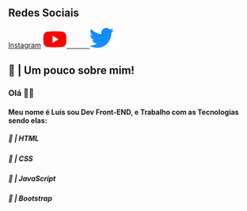 
<p align="center">
  <h2>Redes Sociais</h2>
  <a href="https://instagram.com/lszofficial">Instagram</a> 
  <a href="https://www.youtube.com/channel/UCRp01kjOxdBW4JbAN5-CGHg?view_as=subscriber"><img src="youtube.png"</a> ㅤㅤㅤ
  <a href="https://twitter.com/HProgramador"><img src="Twitter.png"></a>
</p>



## 👑 | Um pouco sobre mim!

<h3>Olá 👋🏻</h3>
<h4>Meu nome é Luis sou Dev Front-END, e Trabalho com as Tecnologias sendo elas:</h4>
<h5>🚀 | HTML</h5>
<h5>🧪 | CSS</h5>
<h5>🚀 | JavaScript
<h5>🧪 | Bootstrap</h5>
  

